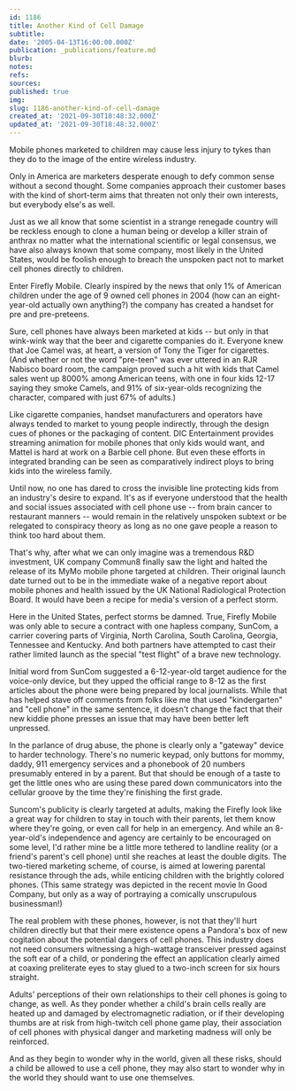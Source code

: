 ```yaml
---
id: 1186
title: Another Kind of Cell Damage
subtitle: 
date: '2005-04-13T16:00:00.000Z'
publication: _publications/feature.md
blurb: 
notes: 
refs: 
sources: 
published: true
img: 
slug: 1186-another-kind-of-cell-damage
created_at: '2021-09-30T18:48:32.000Z'
updated_at: '2021-09-30T18:48:32.000Z'
---
```

Mobile phones marketed to children may cause less injury to tykes than they do to the image of the entire wireless industry.

Only in America are marketers desperate enough to defy common sense without a second thought. Some companies approach their customer bases with the kind of short-term aims that threaten not only their own interests, but everybody else's as well.

Just as we all know that some scientist in a strange renegade country will be reckless enough to clone a human being or develop a killer strain of anthrax no matter what the international scientific or legal consensus, we have also always known that some company, most likely in the United States, would be foolish enough to breach the unspoken pact not to market cell phones directly to children.

Enter Firefly Mobile. Clearly inspired by the news that only 1% of American children under the age of 9 owned cell phones in 2004 (how can an eight-year-old actually own anything?) the company has created a handset for pre and pre-preteens.

Sure, cell phones have always been marketed at kids -- but only in that wink-wink way that the beer and cigarette companies do it. Everyone knew that Joe Camel was, at heart, a version of Tony the Tiger for cigarettes. (And whether or not the word "pre-teen" was ever uttered in an RJR Nabisco board room, the campaign proved such a hit with kids that Camel sales went up 8000% among American teens, with one in four kids 12-17 saying they smoke Camels, and 91% of six-year-olds recognizing the character, compared with just 67% of adults.)

Like cigarette companies, handset manufacturers and operators have always tended to market to young people indirectly, through the design cues of phones or the packaging of content. DIC Entertainment provides streaming animation for mobile phones that only kids would want, and Mattel is hard at work on a Barbie cell phone. But even these efforts in integrated branding can be seen as comparatively indirect ploys to bring kids into the wireless family.

Until now, no one has dared to cross the invisible line protecting kids from an industry's desire to expand. It's as if everyone understood that the health and social issues associated with cell phone use -- from brain cancer to restaurant manners -- would remain in the relatively unspoken subtext or be relegated to conspiracy theory as long as no one gave people a reason to think too hard about them.

That's why, after what we can only imagine was a tremendous R&D investment, UK company Commun8 finally saw the light and halted the release of its MyMo mobile phone targeted at children. Their original launch date turned out to be in the immediate wake of a negative report about mobile phones and health issued by the UK National Radiological Protection Board. It would have been a recipe for media's version of a perfect storm.

Here in the United States, perfect storms be damned. True, Firefly Mobile was only able to secure a contract with one hapless company, SunCom, a carrier covering parts of Virginia, North Carolina, South Carolina, Georgia, Tennessee and Kentucky. And both partners have attempted to cast their rather limited launch as the special "test flight" of a brave new technology.

Initial word from SunCom suggested a 6-12-year-old target audience for the voice-only device, but they upped the official range to 8-12 as the first articles about the phone were being prepared by local journalists. While that has helped stave off comments from folks like me that used "kindergarten" and "cell phone" in the same sentence, it doesn't change the fact that their new kiddie phone presses an issue that may have been better left unpressed.

In the parlance of drug abuse, the phone is clearly only a "gateway" device to harder technology. There's no numeric keypad, only buttons for mommy, daddy, 911 emergency services and a phonebook of 20 numbers presumably entered in by a parent. But that should be enough of a taste to get the little ones who are using these pared down communicators into the cellular groove by the time they're finishing the first grade.

Suncom's publicity is clearly targeted at adults, making the Firefly look like a great way for children to stay in touch with their parents, let them know where they're going, or even call for help in an emergency. And while an 8-year-old's independence and agency are certainly to be encouraged on some level, I'd rather mine be a little more tethered to landline reality (or a friend's parent's cell phone) until she reaches at least the double digits. The two-tiered marketing scheme, of course, is aimed at lowering parental resistance through the ads, while enticing children with the brightly colored phones. (This same strategy was depicted in the recent movie In Good Company, but only as a way of portraying a comically unscrupulous businessman!)

The real problem with these phones, however, is not that they'll hurt children directly but that their mere existence opens a Pandora's box of new cogitation about the potential dangers of cell phones. This industry does not need consumers witnessing a high-wattage transceiver pressed against the soft ear of a child, or pondering the effect an application clearly aimed at coaxing preliterate eyes to stay glued to a two-inch screen for six hours straight.

Adults' perceptions of their own relationships to their cell phones is going to change, as well. As they ponder whether a child's brain cells really are heated up and damaged by electromagnetic radiation, or if their developing thumbs are at risk from high-twitch cell phone game play, their association of cell phones with physical danger and marketing madness will only be reinforced.

And as they begin to wonder why in the world, given all these risks, should a child be allowed to use a cell phone, they may also start to wonder why in the world they should want to use one themselves.
